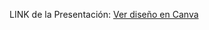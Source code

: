LINK de la Presentación: [Ver diseño en Canva](https://www.canva.com/design/DAGs7K8aXVE/w_ScwNYyGlLsTqxH7y6T2Q/edit?utm_content=DAGs7K8aXVE&utm_campaign=designshare&utm_medium=link2&utm_source=sharebutton)
